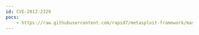 ```yaml
---
id: CVE-2012-2329
pocs:
    - https://raw.githubusercontent.com/rapid7/metasploit-framework/master/modules/exploits/windows/http/php_apache_request_headers_bof.rb
---
```

